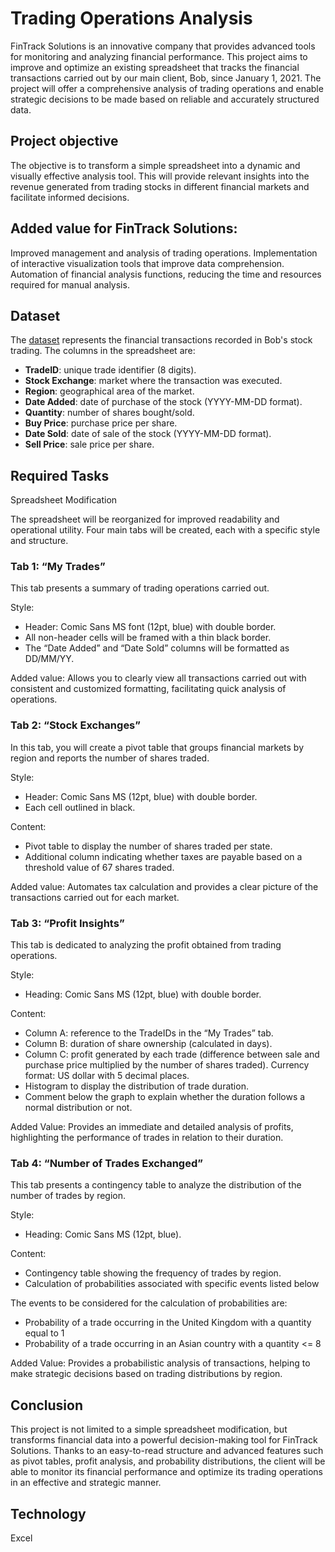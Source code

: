# Trading Operations Analysis
FinTrack Solutions is an innovative company that provides advanced tools for monitoring and analyzing financial performance. 
This project aims to improve and optimize an existing spreadsheet that tracks the financial transactions carried out by our main client, Bob, since January 1, 2021. 
The project will offer a comprehensive analysis of trading operations and enable strategic decisions to be made based on reliable and accurately structured data.

## Project objective
The objective is to transform a simple spreadsheet into a dynamic and visually effective analysis tool. 
This will provide relevant insights into the revenue generated from trading stocks in different financial markets and facilitate informed decisions.

## Added value for FinTrack Solutions:
Improved management and analysis of trading operations.
Implementation of interactive visualization tools that improve data comprehension.
Automation of financial analysis functions, reducing the time and resources required for manual analysis.

## Dataset
The [dataset](https://proai-datasets.s3.eu-west-3.amazonaws.com/tradesonexchanges.xlsx) represents the financial transactions recorded in Bob's stock trading. 
The columns in the spreadsheet are:
- **TradeID**: unique trade identifier (8 digits).
- **Stock Exchange**: market where the transaction was executed.
- **Region**: geographical area of the market.
- **Date Added**: date of purchase of the stock (YYYY-MM-DD format).
- **Quantity**: number of shares bought/sold.
- **Buy Price**: purchase price per share.
- **Date Sold**: date of sale of the stock (YYYY-MM-DD format).
- **Sell Price**: sale price per share.

## Required Tasks
Spreadsheet Modification

The spreadsheet will be reorganized for improved readability and operational utility. Four main tabs will be created, each with a specific style and structure.

### Tab 1: “My Trades”
This tab presents a summary of trading operations carried out.

Style: 
- Header: Comic Sans MS font (12pt, blue) with double border.
- All non-header cells will be framed with a thin black border.
- The “Date Added” and “Date Sold” columns will be formatted as DD/MM/YY.

Added value: Allows you to clearly view all transactions carried out with consistent and customized formatting, facilitating quick analysis of operations.

### Tab 2: “Stock Exchanges”
In this tab, you will create a pivot table that groups financial markets by region and reports the number of shares traded.

Style: 
- Header: Comic Sans MS (12pt, blue) with double border.
- Each cell outlined in black.

Content: 
- Pivot table to display the number of shares traded per state.
- Additional column indicating whether taxes are payable based on a threshold value of 67 shares traded.

Added value: Automates tax calculation and provides a clear picture of the transactions carried out for each market.


### Tab 3: “Profit Insights”
This tab is dedicated to analyzing the profit obtained from trading operations.

Style: 
- Heading: Comic Sans MS (12pt, blue) with double border.

Content: 
- Column A: reference to the TradeIDs in the “My Trades” tab.
- Column B: duration of share ownership (calculated in days).
- Column C: profit generated by each trade (difference between sale and purchase price multiplied by the number of shares traded). Currency format: US dollar with 5 decimal places.
- Histogram to display the distribution of trade duration.
- Comment below the graph to explain whether the duration follows a normal distribution or not.

Added Value: Provides an immediate and detailed analysis of profits, highlighting the performance of trades in relation to their duration.


### Tab 4: “Number of Trades Exchanged”
This tab presents a contingency table to analyze the distribution of the number of trades by region.

Style: 
- Heading: Comic Sans MS (12pt, blue).

Content: 
- Contingency table showing the frequency of trades by region.
- Calculation of probabilities associated with specific events listed below

The events to be considered for the calculation of probabilities are:
- Probability of a trade occurring in the United Kingdom with a quantity equal to 1
- Probability of a trade occurring in an Asian country with a quantity <= 8
  
Added Value: Provides a probabilistic analysis of transactions, helping to make strategic decisions based on trading distributions by region.


## Conclusion
This project is not limited to a simple spreadsheet modification, but transforms financial data into a powerful decision-making tool for FinTrack Solutions. Thanks to an easy-to-read structure and advanced features such as pivot tables, profit analysis, and probability distributions, the client will be able to monitor its financial performance and optimize its trading operations in an effective and strategic manner.

## Technology
Excel

